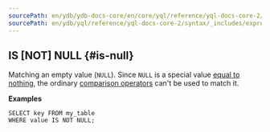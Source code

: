 ```yaml
---
sourcePath: en/ydb/ydb-docs-core/en/core/yql/reference/yql-docs-core-2/syntax/_includes/expressions/is-null.md
sourcePath: en/ydb/yql/reference/yql-docs-core-2/syntax/_includes/expressions/is-null.md
---
```

## IS \[NOT\] NULL {#is-null}

Matching an empty value (`NULL`). Since `NULL` is a special value [equal to nothing](../../../types/optional.md#null_expr), the ordinary [comparison operators](#comparison-operators) can't be used to match it.

**Examples**

``` yql
SELECT key FROM my_table
WHERE value IS NOT NULL;
```
